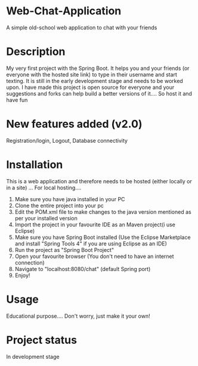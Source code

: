 # Web-Chat-Application
A simple old-school web application to chat  with your friends

# Description
My very first project with the Spring Boot. It helps you and your friends (or everyone with the hosted site link) 
to type in their username and start texting. It is still in the early development stage and needs to be worked upon.
I have made this project is open source for everyone and your suggestions and forks can help build a better versions 
of it.... So host it and have fun

# New features added (v2.0)
Registration/login,
Logout,
Database connectivity

# Installation
This is a web application and therefore needs to be hosted (either locally or in a site)
...
For local hosting....
1. Make sure you have java installed in your PC
2. Clone the entire project into your pc
3. Edit the POM.xml file to make changes to the java version mentioned as per your installed version
3. Import the project in your favourite IDE as an Maven project(i use Eclipse)
4. Make sure you have Spring Boot installed (Use the Eclipse Marketplace and install "Spring Tools 4" if you are using Eclipse as an IDE)
5. Run the project as "Spring Boot Project"
6. Open your favourite browser (You don't need to have an internet connection)
7. Navigate to "localhost:8080/chat" (default Spring port)
8. Enjoy!

# Usage
Educational purpose....
Don't worry, just make it your own!

# Project status
In development stage
